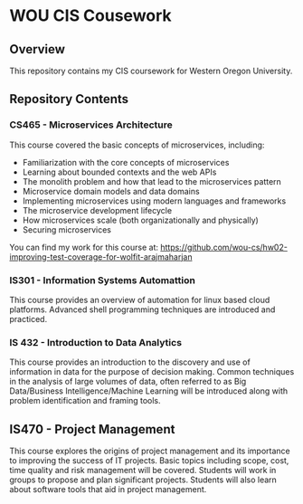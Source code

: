 # WOU CIS Cousework

## Overview
This repository contains my CIS coursework for Western Oregon University.

## Repository Contents

### CS465 - Microservices Architecture
This course covered the basic concepts of microservices, including:
* Familiarization with the core concepts of microservices
* Learning about bounded contexts and the web APIs
* The monolith problem and how that lead to the microservices pattern
* Microservice domain models and data domains
* Implementing microservices using modern languages and frameworks
* The microservice development lifecycle
* How microservices scale (both organizationally and physically)
* Securing microservices

You can find my work for this course at: https://github.com/wou-cs/hw02-improving-test-coverage-for-wolfit-arajmaharjan

### IS301 - Information Systems Automattion 
This course provides an overview of automation for linux based cloud platforms. Advanced shell programming techniques are introduced and practiced. 

### IS 432 - Introduction to Data Analytics
This course provides an introduction to the discovery and use of information in data for the purpose of decision making. Common techniques in the analysis of large volumes of data, often referred to as Big Data/Business Intelligence/Machine Learning will be introduced along with problem identification and framing tools.
 
## IS470 - Project Management 
This course explores the origins of project management and its importance to improving the success of IT projects. Basic topics including scope, cost, time quality and risk management will be covered. Students will work in groups to propose and plan significant projects. Students will also learn about software tools that aid in project management.
